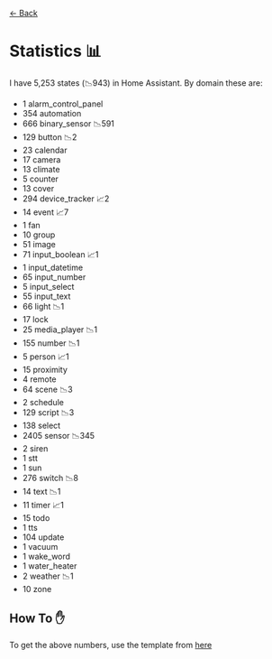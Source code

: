 [<- Back](README.md)
# Statistics 📊
I have 5,253 states (📉943) in Home Assistant.
By domain these are:
-   1 alarm_control_panel
-   354 automation
-   666 binary_sensor 📉591
-   129 button 📉2
-   23 calendar
-   17 camera
-   13 climate
-   5 counter
-   13 cover
-   294 device_tracker 📈2
-   14 event 📈7
-   1 fan
-   10 group
-   51 image
-   71 input_boolean 📈1
-   1 input_datetime
-   65 input_number
-   5 input_select
-   55 input_text
-   66 light 📉1
-   17 lock
-   25 media_player 📉1
-   155 number 📉1
-   5 person 📈1
-   15 proximity
-   4 remote
-   64 scene 📉3
-   2 schedule
-   129 script 📉3
-   138 select
-   2405 sensor 📉345
-   2 siren
-   1 stt
-   1 sun
-   276 switch 📉8
-   14 text 📉1
-   11 timer 📈1
-   15 todo
-   1 tts
-   104 update
-   1 vacuum
-   1 wake_word
-   1 water_heater
-   2 weather 📉1
-   10 zone

## How To ✋
To get the above numbers, use the template from [here](https://www.reddit.com/r/homeassistant/comments/plmy7e/use_this_template_and_show_us_some_details_about/?utm_medium=android_app&utm_source=share)
